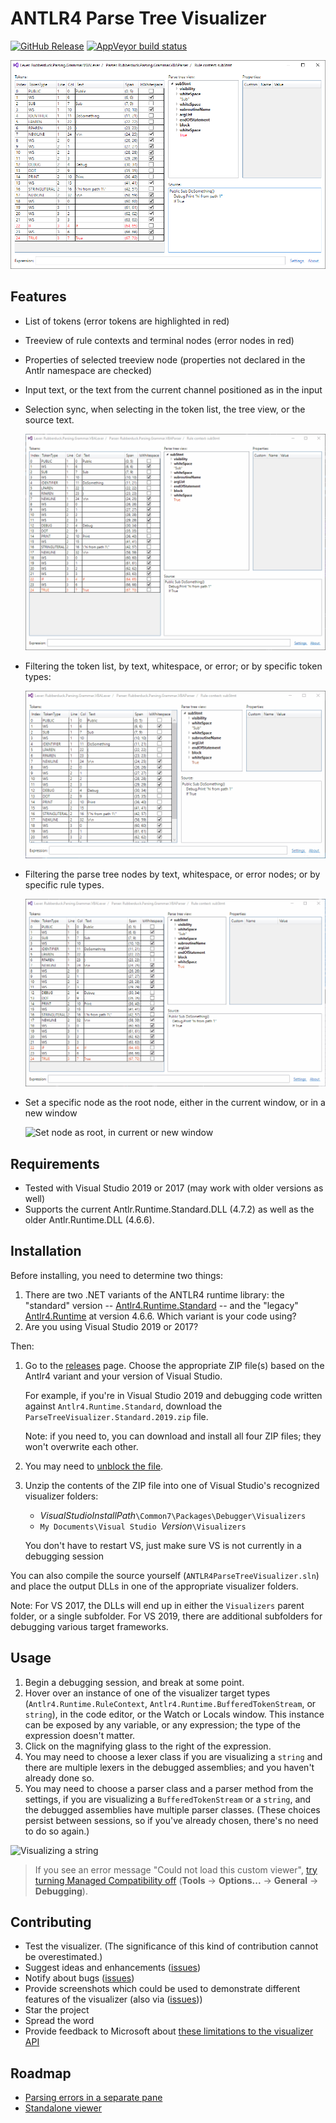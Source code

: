 # ANTLR4 Parse Tree Visualizer

[![GitHub Release](https://img.shields.io/github/release/zspitz/antlr4parsetreevisualizer?style=flat&max-age=86400)](https://github.com/zspitz/ANTLR4ParseTreeVisualizer/releases) [![AppVeyor build status](https://img.shields.io/appveyor/ci/zspitz/antlr4parsetreevisualizer?style=flat&max-age=86400)](https://ci.appveyor.com/project/zspitz/antlr4parsetreevisualizer)

![Screenshot](screenshot.png)

## Features

* List of tokens (error tokens are highlighted in red)
* Treeview of rule contexts and terminal nodes (error nodes in red)
* Properties of selected treeview node (properties not declared in the Antlr namespace are checked)
* Input text, or the text from the current channel positioned as in the input
* Selection sync, when selecting in the token list, the tree view, or the source text.

  ![Selection sync](selection-sync.gif)

* Filtering the token list, by text, whitespace, or error; or by specific token types:

  ![Token filtering](token-filtering.gif)

* Filtering the parse tree nodes by text, whitespace, or error nodes; or by specific rule types.

  ![Parse tree filtering](parse-tree-filtering.gif)

* Set a specific node as the root node, either in the current window, or in a new window

  ![Set node as root, in current or new window](set-root.gif)

## Requirements

* Tested with Visual Studio 2019 or 2017 (may work with older versions as well)  
* Supports the current Antlr.Runtime.Standard.DLL (4.7.2) as well as the older Antlr.Runtime.DLL (4.6.6).

## Installation

Before installing, you need to determine two things:

1. There are two .NET variants of the ANTLR4 runtime library: the "standard" version -- [Antlr4.Runtime.Standard](https://www.nuget.org/packages/Antlr4.Runtime.Standard/) -- and the "legacy" [Antlr4.Runtime](https://www.nuget.org/packages/Antlr4.Runtime/) at version 4.6.6. Which variant is your code using?
2. Are you using Visual Studio 2019 or 2017?

Then:

1. Go to the [releases](https://github.com/zspitz/ANTLR4ParseTreeVisualizer/releases) page. Choose the appropriate ZIP file(s) based on the Antlr4 variant and your version of Visual Studio.

   For example, if you're in Visual Studio 2019 and debugging code written against `Antlr4.Runtime.Standard`, download the `ParseTreeVisualizer.Standard.2019.zip` file.

   Note: if you need to, you can download and install all four ZIP files; they won't overwrite each other.

2. You may need to [unblock the file](https://github.com/zspitz/ExpressionToString/wiki/Troubleshooting-visualizer-installation).
3. Unzip the contents of the ZIP file into one of Visual Studio's recognized visualizer folders:

    * _VisualStudioInstallPath_`\Common7\Packages\Debugger\Visualizers`
    * `My Documents\Visual Studio `_Version_`\Visualizers`

    You don't have to restart VS, just make sure VS is not currently in a debugging session

You can also compile the source yourself (`ANTLR4ParseTreeVisualizer.sln`) and place the output DLLs in one of the appropriate visualizer folders.

Note: For VS 2017, the DLLs will end up in either the `Visualizers` parent folder, or a single subfolder. For VS 2019, there are additional subfolders for debugging various target frameworks.
## Usage

1. Begin a debugging session, and break at some point.
2. Hover over an instance of one of the visualizer target types (`Antlr4.Runtime.RuleContext`, `Antlr4.Runtime.BufferedTokenStream`, or `string`), in the code editor, or the Watch or Locals window. This instance can be exposed by any variable, or any expression; the type of the expression doesn't matter.
3. Click on the magnifying glass to the right of the expression.
4. You may need to choose a lexer class if you are visualizing a `string` and there are multiple lexers in the debugged assemblies; and you haven't already done so.
5. You may need to choose a parser class and a parser method from the settings, if you are visualizing a `BufferedTokenStream` or a `string`, and the debugged assemblies have multiple parser classes. (These choices persist between sessions, so if you've already chosen, there's no need to do so again.)

  ![Visualizing a string](visualize-string.gif)

> If you see an error message "Could not load this custom viewer", [try turning Managed Compatibility off](https://github.com/zspitz/ANTLR4ParseTreeVisualizer/issues/50) (**Tools** -> **Options...** -> **General** -> **Debugging**).

## Contributing

* Test the visualizer. (The significance of this kind of contribution cannot be overestimated.)
* Suggest ideas and enhancements ([issues](https://github.com/zspitz/ANTLR4ParseTreeVisualizer/issues/new))
* Notify about bugs ([issues](https://github.com/zspitz/ANTLR4ParseTreeVisualizer/issues/new))
* Provide screenshots which could be used to demonstrate different features of the visualizer (also via ([issues](https://github.com/zspitz/ANTLR4ParseTreeVisualizer/issues/new)))
* Star the project
* Spread the word
* Provide feedback to Microsoft about [these limitations to the visualizer API](https://github.com/zspitz/ExpressionToString/wiki/External-issues)

## Roadmap

* [Parsing errors in a separate pane](https://github.com/zspitz/ANTLR4ParseTreeVisualizer/issues/24)
* [Standalone viewer](https://github.com/zspitz/ANTLR4ParseTreeVisualizer/issues/19)
